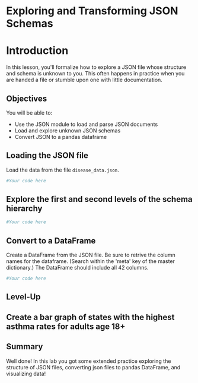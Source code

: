 
# Exploring and Transforming JSON Schemas

# Introduction

In this lesson, you'll formalize how to explore a JSON file whose structure and schema is unknown to you. This often happens in practice when you are handed a file or stumble upon one with little documentation.

## Objectives
You will be able to:
* Use the JSON module to load and parse JSON documents
* Load and explore unknown JSON schemas
* Convert JSON to a pandas dataframe

## Loading the JSON file

Load the data from the file `disease_data.json`.


```python
#Your code here 
```

## Explore the first and second levels of the schema hierarchy


```python
#Your code here
```

## Convert to a DataFrame

Create a DataFrame from the JSON file. Be sure to retrive the column names for the dataframe. (Search within the 'meta' key of the master dictionary.) The DataFrame should include all 42 columns.


```python
#Your code here
```

## Level-Up
## Create a bar graph of states with the highest asthma rates for adults age 18+

## Summary

Well done! In this lab you got some extended practice exploring the structure of JSON files, converting json files to pandas DataFrame, and visualizing data!
